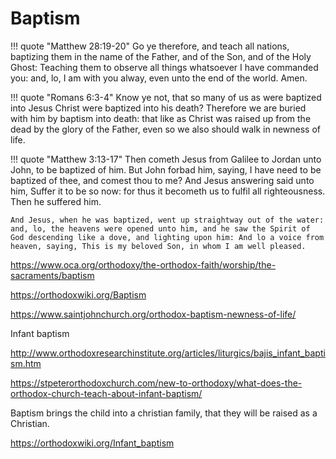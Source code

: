 # Baptism

!!! quote "Matthew 28:19-20"
    Go ye therefore, and teach all nations, baptizing them in the name of the Father, and of the Son, and of the Holy Ghost: Teaching them to observe all things whatsoever I have commanded you: and, lo, I am with you alway, even unto the end of the world. Amen.

!!! quote "Romans 6:3-4"
    Know ye not, that so many of us as were baptized into Jesus Christ were baptized into his death? Therefore we are buried with him by baptism into death: that like as Christ was raised up from the dead by the glory of the Father, even so we also should walk in newness of life.



!!! quote "Matthew 3:13-17"
    Then cometh Jesus from Galilee to Jordan unto John, to be baptized of him. But John forbad him, saying, I have need to be baptized of thee, and comest thou to me? And Jesus answering said unto him, Suffer it to be so now: for thus it becometh us to fulfil all righteousness. Then he suffered him. 
    
    And Jesus, when he was baptized, went up straightway out of the water: and, lo, the heavens were opened unto him, and he saw the Spirit of God descending like a dove, and lighting upon him: And lo a voice from heaven, saying, This is my beloved Son, in whom I am well pleased.




https://www.oca.org/orthodoxy/the-orthodox-faith/worship/the-sacraments/baptism

https://orthodoxwiki.org/Baptism

https://www.saintjohnchurch.org/orthodox-baptism-newness-of-life/


Infant baptism 

http://www.orthodoxresearchinstitute.org/articles/liturgics/bajis_infant_baptism.htm

https://stpeterorthodoxchurch.com/new-to-orthodoxy/what-does-the-orthodox-church-teach-about-infant-baptism/


Baptism brings the child into a christian family, that they will be raised as a Christian.

https://orthodoxwiki.org/Infant_baptism






